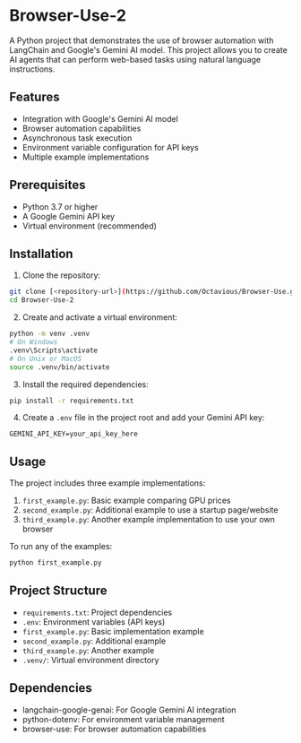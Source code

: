 # Browser-Use-2

A Python project that demonstrates the use of browser automation with LangChain and Google's Gemini AI model. This project allows you to create AI agents that can perform web-based tasks using natural language instructions.

## Features

- Integration with Google's Gemini AI model
- Browser automation capabilities
- Asynchronous task execution
- Environment variable configuration for API keys
- Multiple example implementations

## Prerequisites

- Python 3.7 or higher
- A Google Gemini API key
- Virtual environment (recommended)

## Installation

1. Clone the repository:
```bash
git clone [<repository-url>](https://github.com/Octavious/Browser-Use.git)
cd Browser-Use-2
```

2. Create and activate a virtual environment:
```bash
python -m venv .venv
# On Windows
.venv\Scripts\activate
# On Unix or MacOS
source .venv/bin/activate
```

3. Install the required dependencies:
```bash
pip install -r requirements.txt
```

4. Create a `.env` file in the project root and add your Gemini API key:
```
GEMINI_API_KEY=your_api_key_here
```

## Usage

The project includes three example implementations:

1. `first_example.py`: Basic example comparing GPU prices
2. `second_example.py`: Additional example to use a startup page/website
3. `third_example.py`: Another example implementation to use your own browser

To run any of the examples:

```bash
python first_example.py
```

## Project Structure

- `requirements.txt`: Project dependencies
- `.env`: Environment variables (API keys)
- `first_example.py`: Basic implementation example
- `second_example.py`: Additional example
- `third_example.py`: Another example
- `.venv/`: Virtual environment directory

## Dependencies

- langchain-google-genai: For Google Gemini AI integration
- python-dotenv: For environment variable management
- browser-use: For browser automation capabilities
